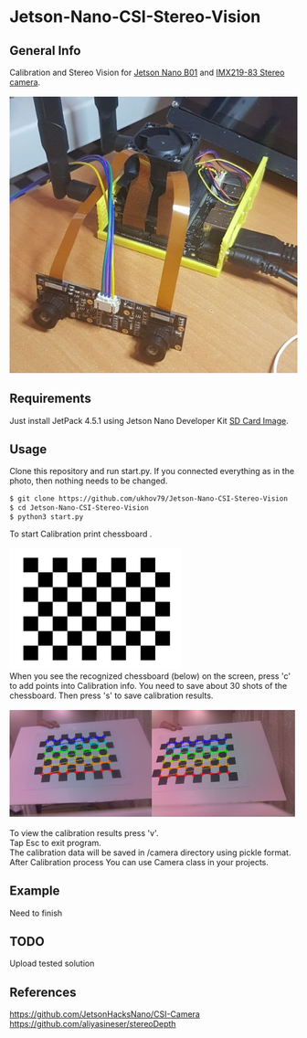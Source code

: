 # Jetson-Nano-CSI-Stereo-Vision
## General Info
Calibration and Stereo Vision for <a href="https://developer.nvidia.com/embedded/jetson-nano-developer-kit">Jetson Nano B01</a> and <a href="https://www.waveshare.com/wiki/IMX219-83_Stereo_Camera">IMX219-83 Stereo camera</a>.<br><br>
![plot](./img/photo.jpg)<br>
## Requirements
Just install JetPack 4.5.1 using Jetson Nano Developer Kit <a href="https://developer.nvidia.com/jetson-nano-sd-card-image">SD Card Image</a>.
## Usage
Clone this repository and run start.py. If you connected everything as in the photo, then nothing needs to be changed.
```
$ git clone https://github.com/ukhov79/Jetson-Nano-CSI-Stereo-Vision
$ cd Jetson-Nano-CSI-Stereo-Vision
$ python3 start.py
```
To start Calibration print chessboard .<br><br>
<img src="./img/Calibration_ChessBoard_9x6.png" width="300" /><br>
When you see the recognized chessboard (below) on the screen, press 'c' to add points into Calibration info.
You need to save about 30 shots of the chessboard. Then press 's' to save calibration results.<br><br>
<img src="./img/Stereo_calibration_example.png" width="500" /><br><br>
To view the calibration results press 'v'.<br>
Tap Esc to exit program.<br>
The calibration data will be saved in /camera directory using pickle format.<br>
After Calibration process You can use Camera class in your projects. 
## Example
Need to finish
## TODO
Upload tested solution
## References
https://github.com/JetsonHacksNano/CSI-Camera
https://github.com/aliyasineser/stereoDepth
